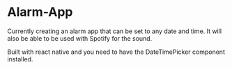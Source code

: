 # Alarm-App
Currently creating an alarm app that can be set to any date and time. It will also be able to be used with Spotify for the sound. 


Built with react native and you need to have the DateTimePicker component installed. 
